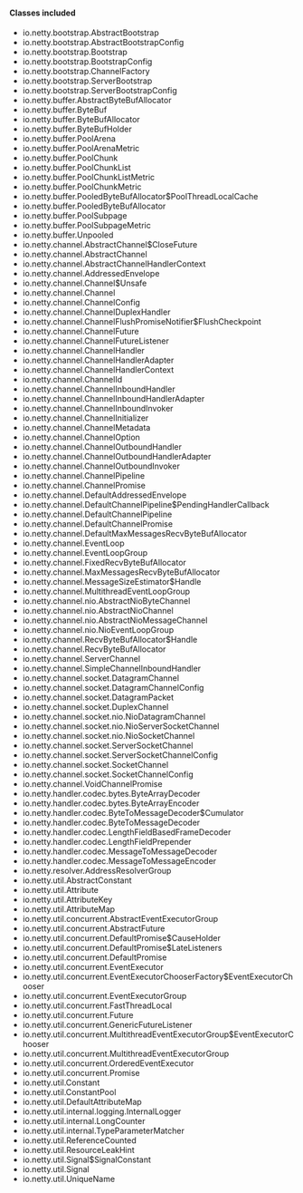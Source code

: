 #### Classes included
- io.netty.bootstrap.AbstractBootstrap
- io.netty.bootstrap.AbstractBootstrapConfig
- io.netty.bootstrap.Bootstrap
- io.netty.bootstrap.BootstrapConfig
- io.netty.bootstrap.ChannelFactory
- io.netty.bootstrap.ServerBootstrap
- io.netty.bootstrap.ServerBootstrapConfig
- io.netty.buffer.AbstractByteBufAllocator
- io.netty.buffer.ByteBuf
- io.netty.buffer.ByteBufAllocator
- io.netty.buffer.ByteBufHolder
- io.netty.buffer.PoolArena
- io.netty.buffer.PoolArenaMetric
- io.netty.buffer.PoolChunk
- io.netty.buffer.PoolChunkList
- io.netty.buffer.PoolChunkListMetric
- io.netty.buffer.PoolChunkMetric
- io.netty.buffer.PooledByteBufAllocator$PoolThreadLocalCache
- io.netty.buffer.PooledByteBufAllocator
- io.netty.buffer.PoolSubpage
- io.netty.buffer.PoolSubpageMetric
- io.netty.buffer.Unpooled
- io.netty.channel.AbstractChannel$CloseFuture
- io.netty.channel.AbstractChannel
- io.netty.channel.AbstractChannelHandlerContext
- io.netty.channel.AddressedEnvelope
- io.netty.channel.Channel$Unsafe
- io.netty.channel.Channel
- io.netty.channel.ChannelConfig
- io.netty.channel.ChannelDuplexHandler
- io.netty.channel.ChannelFlushPromiseNotifier$FlushCheckpoint
- io.netty.channel.ChannelFuture
- io.netty.channel.ChannelFutureListener
- io.netty.channel.ChannelHandler
- io.netty.channel.ChannelHandlerAdapter
- io.netty.channel.ChannelHandlerContext
- io.netty.channel.ChannelId
- io.netty.channel.ChannelInboundHandler
- io.netty.channel.ChannelInboundHandlerAdapter
- io.netty.channel.ChannelInboundInvoker
- io.netty.channel.ChannelInitializer
- io.netty.channel.ChannelMetadata
- io.netty.channel.ChannelOption
- io.netty.channel.ChannelOutboundHandler
- io.netty.channel.ChannelOutboundHandlerAdapter
- io.netty.channel.ChannelOutboundInvoker
- io.netty.channel.ChannelPipeline
- io.netty.channel.ChannelPromise
- io.netty.channel.DefaultAddressedEnvelope
- io.netty.channel.DefaultChannelPipeline$PendingHandlerCallback
- io.netty.channel.DefaultChannelPipeline
- io.netty.channel.DefaultChannelPromise
- io.netty.channel.DefaultMaxMessagesRecvByteBufAllocator
- io.netty.channel.EventLoop
- io.netty.channel.EventLoopGroup
- io.netty.channel.FixedRecvByteBufAllocator
- io.netty.channel.MaxMessagesRecvByteBufAllocator
- io.netty.channel.MessageSizeEstimator$Handle
- io.netty.channel.MultithreadEventLoopGroup
- io.netty.channel.nio.AbstractNioByteChannel
- io.netty.channel.nio.AbstractNioChannel
- io.netty.channel.nio.AbstractNioMessageChannel
- io.netty.channel.nio.NioEventLoopGroup
- io.netty.channel.RecvByteBufAllocator$Handle
- io.netty.channel.RecvByteBufAllocator
- io.netty.channel.ServerChannel
- io.netty.channel.SimpleChannelInboundHandler
- io.netty.channel.socket.DatagramChannel
- io.netty.channel.socket.DatagramChannelConfig
- io.netty.channel.socket.DatagramPacket
- io.netty.channel.socket.DuplexChannel
- io.netty.channel.socket.nio.NioDatagramChannel
- io.netty.channel.socket.nio.NioServerSocketChannel
- io.netty.channel.socket.nio.NioSocketChannel
- io.netty.channel.socket.ServerSocketChannel
- io.netty.channel.socket.ServerSocketChannelConfig
- io.netty.channel.socket.SocketChannel
- io.netty.channel.socket.SocketChannelConfig
- io.netty.channel.VoidChannelPromise
- io.netty.handler.codec.bytes.ByteArrayDecoder
- io.netty.handler.codec.bytes.ByteArrayEncoder
- io.netty.handler.codec.ByteToMessageDecoder$Cumulator
- io.netty.handler.codec.ByteToMessageDecoder
- io.netty.handler.codec.LengthFieldBasedFrameDecoder
- io.netty.handler.codec.LengthFieldPrepender
- io.netty.handler.codec.MessageToMessageDecoder
- io.netty.handler.codec.MessageToMessageEncoder
- io.netty.resolver.AddressResolverGroup
- io.netty.util.AbstractConstant
- io.netty.util.Attribute
- io.netty.util.AttributeKey
- io.netty.util.AttributeMap
- io.netty.util.concurrent.AbstractEventExecutorGroup
- io.netty.util.concurrent.AbstractFuture
- io.netty.util.concurrent.DefaultPromise$CauseHolder
- io.netty.util.concurrent.DefaultPromise$LateListeners
- io.netty.util.concurrent.DefaultPromise
- io.netty.util.concurrent.EventExecutor
- io.netty.util.concurrent.EventExecutorChooserFactory$EventExecutorChooser
- io.netty.util.concurrent.EventExecutorGroup
- io.netty.util.concurrent.FastThreadLocal
- io.netty.util.concurrent.Future
- io.netty.util.concurrent.GenericFutureListener
- io.netty.util.concurrent.MultithreadEventExecutorGroup$EventExecutorChooser
- io.netty.util.concurrent.MultithreadEventExecutorGroup
- io.netty.util.concurrent.OrderedEventExecutor
- io.netty.util.concurrent.Promise
- io.netty.util.Constant
- io.netty.util.ConstantPool
- io.netty.util.DefaultAttributeMap
- io.netty.util.internal.logging.InternalLogger
- io.netty.util.internal.LongCounter
- io.netty.util.internal.TypeParameterMatcher
- io.netty.util.ReferenceCounted
- io.netty.util.ResourceLeakHint
- io.netty.util.Signal$SignalConstant
- io.netty.util.Signal
- io.netty.util.UniqueName
